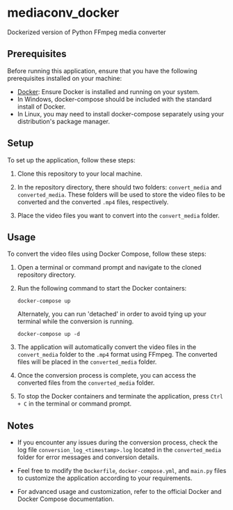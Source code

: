 # mediaconv_docker

Dockerized version of Python FFmpeg media converter

## Prerequisites

Before running this application, ensure that you have the following prerequisites installed on your machine:

- [Docker](https://www.docker.com/get-started): Ensure Docker is installed and running on your system.
- In Windows, docker-compose should be included with the standard install of Docker.
- In Linux, you may need to install docker-compose separately using your distribution's package manager.

## Setup

To set up the application, follow these steps:

1. Clone this repository to your local machine.

2. In the repository directory, there should two folders: `convert_media` and `converted_media`. These folders will be used to store the video files to be converted and the converted `.mp4` files, respectively.

3. Place the video files you want to convert into the `convert_media` folder.

## Usage

To convert the video files using Docker Compose, follow these steps:

1. Open a terminal or command prompt and navigate to the cloned repository directory.

2. Run the following command to start the Docker containers:

   ```shell
   docker-compose up
   ```

   Alternately, you can run 'detached' in order to avoid tying up your terminal while the conversion is running.

      ```shell
   docker-compose up -d
   ```

3. The application will automatically convert the video files in the `convert_media` folder to the `.mp4` format using FFmpeg. The converted files will be placed in the `converted_media` folder.

4. Once the conversion process is complete, you can access the converted files from the `converted_media` folder.

5. To stop the Docker containers and terminate the application, press `Ctrl + C` in the terminal or command prompt.

## Notes

- If you encounter any issues during the conversion process, check the log file `conversion_log_<timestamp>.log` located in the `converted_media` folder for error messages and conversion details.

- Feel free to modify the `Dockerfile`, `docker-compose.yml`, and `main.py` files to customize the application according to your requirements.

- For advanced usage and customization, refer to the official Docker and Docker Compose documentation.

